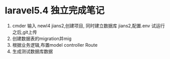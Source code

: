 # laravel5.4 独立完成笔记

1. cmder 输入 newl4 jians2,创建项目, 同时建立数据库 jians2,配置.env  试运行之后,git上传
2. 创建数据表的migration并mig
3. 根据业务逻辑,布置model controller Route
4. 生成测试数据库数据